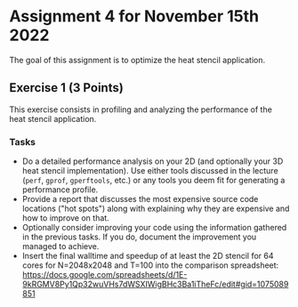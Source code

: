 # Assignment 4 for November 15th 2022

The goal of this assignment is to optimize the heat stencil application.

## Exercise 1 (3 Points)

This exercise consists in profiling and analyzing the performance of the heat stencil application.

### Tasks

- Do a detailed performance analysis on your 2D (and optionally your 3D heat stencil implementation). Use either tools discussed in the lecture (`perf`, `gprof`, `gperftools`, etc.) or any tools you deem fit for generating a performance profile.
- Provide a report that discusses the most expensive source code locations ("hot spots") along with explaining why they are expensive and how to improve on that.
- Optionally consider improving your code using the information gathered in the previous tasks. If you do, document the improvement you managed to achieve.
- Insert the final walltime and speedup of at least the 2D stencil for 64 cores for N=2048x2048 and T=100 into the comparison spreadsheet: https://docs.google.com/spreadsheets/d/1E-9kRGMV8Py1Qp32wuVHs7dWSXIWigBHc3Ba1iTheFc/edit#gid=1075089851